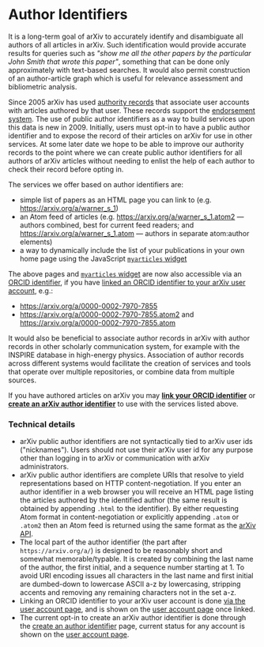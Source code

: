 Author Identifiers
==================

It is a long-term goal of arXiv to accurately identify and disambiguate
all authors of all articles in arXiv. Such identification would provide
accurate results for queries such as *"show me all the other papers by
the particular John Smith that wrote this paper"*, something that can be
done only approximately with text-based searches. It would also permit
construction of an author-article graph which is useful for relevance
assessment and bibliometric analysis.

Since 2005 arXiv has used [authority records](../help/authority.md) that associate
user accounts with articles authored by that user. These records support
the [endorsement system](endorsement.md). The use of public author
identifiers as a way to build services upon this data is new in 2009.
Initially, users must opt-in to have a public author identifier and to
expose the record of their articles on arXiv for use in other services.
At some later date we hope to be able to improve our authority records
to the point where we can create public author identifiers for all
authors of arXiv articles without needing to enlist the help of each
author to check their record before opting in.

The services we offer based on author identifiers are:

-   simple list of papers as an HTML page you can link to (e.g.
    <https://arxiv.org/a/warner_s_1>)
-   an Atom feed of articles (e.g.
    <https://arxiv.org/a/warner_s_1.atom2> — authors combined, best for
    current feed readers; and <https://arxiv.org/a/warner_s_1.atom> —
    authors in separate atom:author elements)
-   a way to dynamically include the list of your publications in your
    own home page using the JavaScript [`myarticles` widget](myarticles.md)

The above pages and [`myarticles` widget](myarticles.md) are now also
accessible via an [ORCID identifier](orcid.md), if you have [linked
an ORCID identifier to your arXiv user account](https://arxiv.org/user/confirm_orcid_id),
e.g.:

-   <https://arxiv.org/a/0000-0002-7970-7855>
-   <https://arxiv.org/a/0000-0002-7970-7855.atom2> and
    <https://arxiv.org/a/0000-0002-7970-7855.atom>

It would also be beneficial to associate author records in arXiv with
author records in other scholarly communication system, for example with
the INSPIRE database in high-energy physics. Association of author
records across different systems would facilitate the creation of
services and tools that operate over multiple repositories, or combine
data from multiple sources.

If you have authored articles on arXiv you may **[link your ORCID
identifier](https://arxiv.org/user/confirm_orcid_id)** or **[create an arXiv author
identifier](https://arxiv.org/set_author_id)** to use with the services listed above.

### Technical details

-   arXiv public author identifiers are not syntactically tied to arXiv
    user ids ("nicknames"). Users should not use their arXiv user id for
    any purpose other than logging in to arXiv or communication with
    arXiv administrators.
-   arXiv public author identifiers are complete URIs that resolve to
    yield representations based on HTTP content-negotiation. If you
    enter an author identifier in a web browser you will receive an HTML
    page listing the articles authored by the identified author (the
    same result is obtained by appending `.html` to the identifier). By
    either requesting Atom format in content-negotiation or explicitly
    appending `.atom` or `.atom2` then an Atom feed is returned using
    the same format as the [arXiv API](api/index.md).
-   The local part of the author identifier (the part after
    `https://arxiv.org/a/`) is designed to be reasonably short and
    somewhat memorable/typable. It is created by combining the last name
    of the author, the first initial, and a sequence number starting
    at 1. To avoid URI encoding issues all characters in the last name
    and first initial are dumbed-down to lowercase ASCII a-z by
    lowercasing, stripping accents and removing any remaining characters
    not in the set a-z.
-   Linking an ORCID identifier to your arXiv user account is done [via
    the user account page](https://arxiv.org/user/confirm_orcid_id), and is shown on the
    [user account page](https://arxiv.org/user) once linked.
-   The current opt-in to create an arXiv author identifier is done
    through the [create an author identifier](https://arxiv.org/set_author_id) page,
    current status for any account is shown on the [user account
    page](https://arxiv.org/auth).
